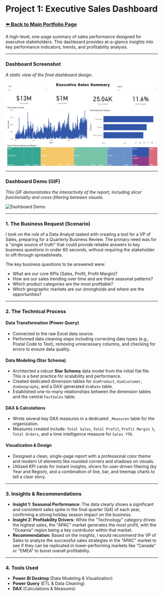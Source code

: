 # Project 1: Executive Sales Dashboard

### [⬅️ Back to Main Portfolio Page](../..)

A high-level, one-page summary of sales performance designed for executive stakeholders. This dashboard provides at-a-glance insights into key performance indicators, trends, and profitability analysis.

---

### Dashboard Screenshot

*A static view of the final dashboard design.*

![Dashboard Screenshot](https://github.com/ShadaElewa/powerbi_projects/raw/sales-dashboard/sales-dashboard/Screenshot%202025-08-24%20003858.png)

---

### Dashboard Demo (GIF)

*This GIF demonstrates the interactivity of the report, including slicer functionality and cross-filtering between visuals.*

![Dashboard Demo](./sales-dashboard/dashboard-demo.gif)

---

### 1. The Business Request (Scenario)

I took on the role of a Data Analyst tasked with creating a tool for a VP of Sales, preparing for a Quarterly Business Review. The primary need was for a "single source of truth" that could provide reliable answers to key business questions in under 60 seconds, without requiring the stakeholder to sift through spreadsheets.

The key business questions to be answered were:
*   What are our core KPIs (Sales, Profit, Profit Margin)?
*   How are our sales trending over time and are there seasonal patterns?
*   Which product categories are the most profitable?
*   Which geographic markets are our strongholds and where are the opportunities?

---

### 2. The Technical Process

#### **Data Transformation (Power Query)**
*   Connected to the raw Excel data source.
*   Performed data cleaning steps including correcting data types (e.g., Postal Code to Text), removing unnecessary columns, and checking for errors to ensure data quality.

#### **Data Modeling (Star Schema)**
*   Architected a robust **Star Schema** data model from the initial flat file. This is a best practice for scalability and performance.
*   Created dedicated dimension tables for `dimProduct`, `dimCustomer`, `dimGeography`, and a DAX-generated `dimDate` table.
*   Established one-to-many relationships between the dimension tables and the central `FactSales` table.

#### **DAX & Calculations**
*   Wrote several key DAX measures in a dedicated `_Measures` table for the organization.
*   Measures created include: `Total Sales`, `Total Profit`, `Profit Margin %`, `Total Orders`, and a time intelligence measure for `Sales YTD`.

#### **Visualization & Design**
*   Designed a clean, single-page report with a professional color theme and modern UI elements like rounded corners and shadows on visuals.
*   Utilized KPI cards for instant insights, slicers for user-driven filtering (by Year and Region), and a combination of line, bar, and treemap charts to tell a clear story.

---

### 3. Insights & Recommendations

*   **Insight 1: Seasonal Performance:** The data clearly shows a significant and consistent sales spike in the final quarter (Q4) of each year, confirming a strong holiday season impact on the business.
*   **Insight 2: Profitability Drivers:** While the "Technology" category drives the highest sales, the "APAC" market generates the most profit, with the "Oceania" region being a key contributor within that market.
*   **Recommendation:** Based on the insights, I would recommend the VP of Sales to analyze the successful sales strategies in the "APAC" market to see if they can be replicated in lower-performing markets like "Canada" or "EMEA" to boost overall profitability.

---
### 4. Tools Used

*   **Power BI Desktop** (Data Modeling & Visualization)
*   **Power Query** (ETL & Data Cleaning)
*   **DAX** (Calculations & Measures)
